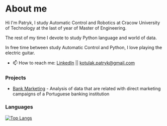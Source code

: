 # About me
Hi I'm Patryk,  I study Automatic Control and Robotics at Cracow University of Technology at the last of year of Master of Engineering. 

The rest of my time I devote to study Python language and world of data.

In free time between study Automatic Control and Python, I love playing the electric guitar.

- 📫 How to reach me: [LinkedIn](https://www.linkedin.com/in/patryk-kotulak/) || kotulak.patryk@gmail.com


### Projects

- [Bank Marketing](https://github.com/PatrykKotulak/Portfolio/tree/main/Bank_Marketing) - Analysis of data that are related with direct marketing campaigns of a Portuguese banking institution


### Languages

[![Top Langs](https://github-readme-stats.vercel.app/api/top-langs/?username=PatrykKotulak&layout=compact&langs_count=10)](https://github.com/PatrykKotulak)
